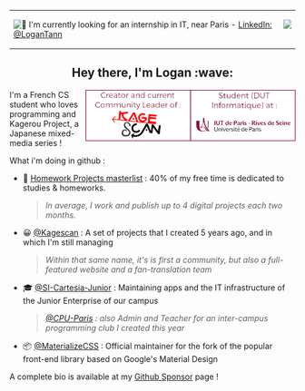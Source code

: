 <table align="center"><tr><td>

<p><img align="right"  width="14" src="https://user-images.githubusercontent.com/28659185/136918900-f2ba080e-e543-453d-b23b-629e980e1c66.png" />
<img align="left" width="14" src="https://user-images.githubusercontent.com/28659185/136918892-1643c51a-1174-47c2-90b7-14036cdc5817.png" /></p>
    
💼 I'm currently looking for an internship in IT, near Paris - [LinkedIn: @LoganTann](https://linkedin.com/in/LoganTann/)  

</td><tr></table>
            
<h2 align="center">Hey there, I'm Logan :wave:</h2>

<img align="right" width="370" alt="Logan TANN - Creator & Community Leader of Kagescan.fr, Student at the IUT of Paris University" src="gh_md_1.png"/>

I'm a French CS student who loves programming and Kagerou Project, a Japanese mixed-media series !

What i'm doing in github :

- 📜 [Homework Projects masterlist](homeworks.md) : 40% of my free time is dedicated to studies & homeworks.  
    > *In average, I work and publish up to 4 digital projects each two months.*
- 😀 [@Kagescan](https://github.com/Kagescan) : A set of projects that I created 5 years ago, and in which I'm still managing  
    > *Within that same name, it's is first a community, but also a full-featured website and a fan-translation team*
- 🎓 [@SI-Cartesia-Junior](https://github.com/SI-Cartesia-Junior) : Maintaining apps and the IT infrastructure of the Junior Enterprise of our campus
    > *[@CPU-Paris](https://github.com/CPU-Paris/) : also Admin and Teacher for an inter-campus programming club I created this year*
- 📦 [@MaterializeCSS](https://github.com/materializecss) : Official maintainer for the fork of the popular front-end library based on Google's Material Design
      
A complete bio is available at my [Github Sponsor](https://github.com/sponsors/LoganTann) page !
